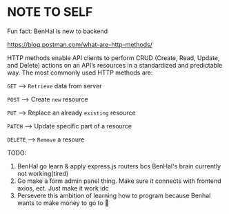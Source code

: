 # NOTE TO SELF

Fun fact: BenHal is new to backend

https://blog.postman.com/what-are-http-methods/

HTTP methods enable API clients to perform CRUD (Create, Read, Update, and Delete) actions on an API’s resources in a standardized and predictable way. The most commonly used HTTP methods are:

`GET` --> `Retrieve` data from server

`POST` --> Create `new` resource

`PUT` --> Replace an already `existing` resource

`PATCH` --> Update specific part of a resource

`DELETE` --> `Remove` a resoure

TODO:

1. BenHal go learn & apply express.js routers bcs BenHal's brain currently not working(tired)
2. Go make a form admin panel thing. Make sure it connects with frontend axios, ect. Just make it work idc
3. Persevere this ambition of learning how to program because Benhal wants to make money to go to 🗾
